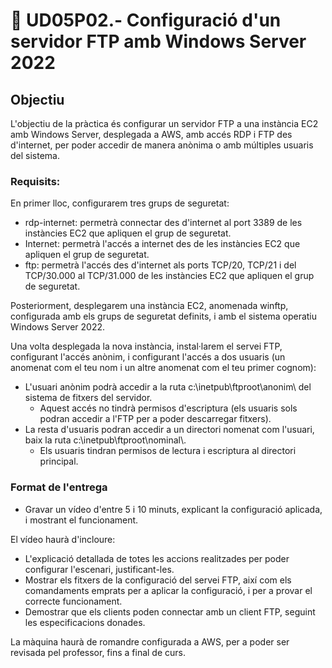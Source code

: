 # 📎 UD05P02.- Configuració d'un servidor FTP amb Windows Server 2022

## Objectiu

L'objectiu de la pràctica és configurar un servidor FTP a una instància EC2 amb Windows Server, desplegada a AWS, amb accés RDP i FTP des d'internet, per poder accedir de manera anònima o amb múltiples usuaris del sistema.

### Requisits:

En primer lloc, configurarem tres grups de seguretat:

* rdp-internet: permetrà connectar des d'internet al port 3389 de les instàncies EC2 que apliquen el grup de seguretat.
* Internet: permetrà l'accés a internet des de les instàncies EC2 que apliquen el grup de seguretat.
* ftp: permetrà l'accés des d'internet als ports TCP/20, TCP/21 i del TCP/30.000 al TCP/31.000 de les instàncies EC2 que apliquen el grup de seguretat.

Posteriorment, desplegarem una instància EC2, anomenada winftp, configurada amb els grups de seguretat definits, i amb el sistema operatiu Windows Server 2022.

Una volta desplegada la nova instància, instal·larem el servei FTP, configurant l'accés anònim, i configurant l'accés a dos usuaris (un anomenat com el teu nom i un altre anomenat com el teu primer cognom):

* L'usuari anònim podrà accedir a la ruta c:\inetpub\ftproot\anonim\ del sistema de fitxers del servidor.
  * Aquest accés no tindrà permisos d'escriptura (els usuaris sols podran accedir a l'FTP per a poder descarregar fitxers).
* La resta d'usuaris podran accedir a un directori nomenat com l'usuari, baix la ruta c:\inetpub\ftproot\nominal\\.
  * Els usuaris tindran permisos de lectura i escriptura al directori principal.

### Format de l'entrega

* Gravar un vídeo d'entre 5 i 10 minuts, explicant la configuració aplicada, i mostrant el funcionament.&#x20;

El vídeo haurà d'incloure:

* L'explicació detallada de totes les accions realitzades per poder configurar l'escenari, justificant-les.
* Mostrar els fitxers de la configuració del servei FTP, així com els comandaments emprats per a aplicar la configuració, i per a provar el correcte funcionament.
* Demostrar que els clients poden connectar amb un client FTP, seguint les especificacions donades.

La màquina haurà de romandre configurada a AWS, per a poder ser revisada pel professor, fins a final de curs.
